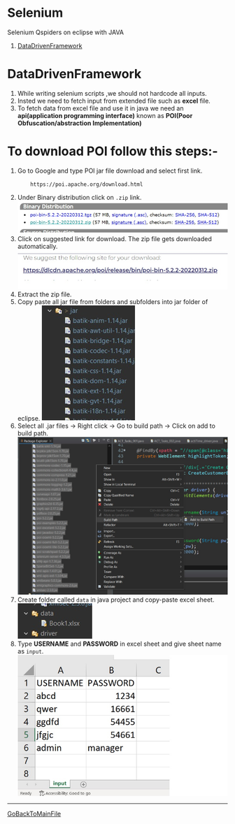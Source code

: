 # Selenium
Selenium Qspiders on eclipse with JAVA

1.  [DataDrivenFramework](#DataDrivenFramework)

# DataDrivenFramework

1. While writing selenium scripts ,we should not hardcode all inputs.
2. Insted we need to fetch input from extended file such as **excel** file.
3. To fetch data from excel file and use it in java we need an **api(application programming interface)** known as **POI(Poor Obfuscation/abstraction Implementation)** 

# To download POI follow this steps:-
1. Go to Google and type POI jar file download and select first link.
    ```
        https://poi.apache.org/download.html
    ```
2. Under Binary distribution click on `.zip` link.
![SS_BinaryDistribution](GitImages/SS_BinaryDistribution.jpg)
3. Click on suggested link for download. The zip file gets downloaded automatically.
![SS_SuggestedLink](GitImages/SS_SuggestedLink.jpg)
4. Extract the zip file.
5. Copy paste all jar file from folders and subfolders into jar folder of eclipse.
![SS_jarFolderpaste](GitImages/SS_jarFolderpaste.jpg)
6. Select all .jar files -> Right click -> Go to build path -> Click on add to build path.
![SS_BuildPath](GitImages/SS_BuildPath.jpg)
7. Create folder called `data` in java project and copy-paste excel sheet.
![SS_DATAExcel](GitImages/SS_DATAExcel.jpg)
8. Type **USERNAME** and **PASSWORD** in excel sheet and give sheet name as `input`.
![SS_Book1](GitImages/SS_Book1.jpg)



******************************************************************************

[GoBackToMainFile](https://github.com/NinadKarlekar/Selenium/blob/4316f057532f7bd3089d4e841319c5ce03f9b83d/README.md)


